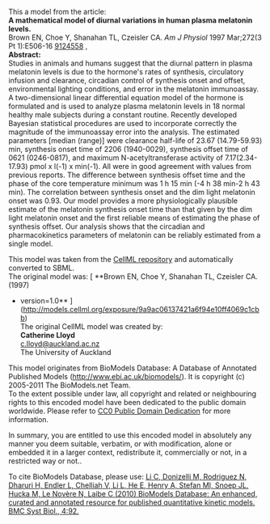 

This a model from the article:  
**A mathematical model of diurnal variations in human plasma melatonin levels.**   
Brown EN, Choe Y, Shanahan TL, Czeisler CA. _Am J Physiol_ 1997 Mar;272(3 Pt
1):E506-16 [9124558](http://www.ncbi.nlm.nih.gov/pubmed/9124558) ,  
**Abstract:**   
Studies in animals and humans suggest that the diurnal pattern in plasma
melatonin levels is due to the hormone's rates of synthesis, circulatory
infusion and clearance, circadian control of synthesis onset and offset,
environmental lighting conditions, and error in the melatonin immunoassay. A
two-dimensional linear differential equation model of the hormone is
formulated and is used to analyze plasma melatonin levels in 18 normal healthy
male subjects during a constant routine. Recently developed Bayesian
statistical procedures are used to incorporate correctly the magnitude of the
immunoassay error into the analysis. The estimated parameters [median (range)]
were clearance half-life of 23.67 (14.79-59.93) min, synthesis onset time of
2206 (1940-0029), synthesis offset time of 0621 (0246-0817), and maximum
N-acetyltransferase activity of 7.17(2.34-17.93) pmol x l(-1) x min(-1). All
were in good agreement with values from previous reports. The difference
between synthesis offset time and the phase of the core temperature minimum
was 1 h 15 min (-4 h 38 min-2 h 43 min). The correlation between synthesis
onset and the dim light melatonin onset was 0.93. Our model provides a more
physiologically plausible estimate of the melatonin synthesis onset time than
that given by the dim light melatonin onset and the first reliable means of
estimating the phase of synthesis offset. Our analysis shows that the
circadian and pharmacokinetics parameters of melatonin can be reliably
estimated from a single model.

This model was taken from the [CellML
repository](http://www.cellml.org/models) and automatically converted to SBML.  
The original model was: [ **Brown EN, Choe Y, Shanahan TL, Czeisler CA. (1997)
- version=1.0**
](http://models.cellml.org/exposure/9a9ac06137421a6f94e10ff4069c1cbb)  
The original CellML model was created by:  
**Catherine Lloyd**   
c.lloyd@auckland.ac.nz  
The University of Auckland  

This model originates from BioModels Database: A Database of Annotated
Published Models (http://www.ebi.ac.uk/biomodels/). It is copyright (c)
2005-2011 The BioModels.net Team.  
To the extent possible under law, all copyright and related or neighbouring
rights to this encoded model have been dedicated to the public domain
worldwide. Please refer to [CC0 Public Domain
Dedication](http://creativecommons.org/publicdomain/zero/1.0/) for more
information.

In summary, you are entitled to use this encoded model in absolutely any
manner you deem suitable, verbatim, or with modification, alone or embedded it
in a larger context, redistribute it, commercially or not, in a restricted way
or not..  
  
To cite BioModels Database, please use: [Li C, Donizelli M, Rodriguez N,
Dharuri H, Endler L, Chelliah V, Li L, He E, Henry A, Stefan MI, Snoep JL,
Hucka M, Le Novère N, Laibe C (2010) BioModels Database: An enhanced, curated
and annotated resource for published quantitative kinetic models. BMC Syst
Biol., 4:92.](http://www.ncbi.nlm.nih.gov/pubmed/20587024)

